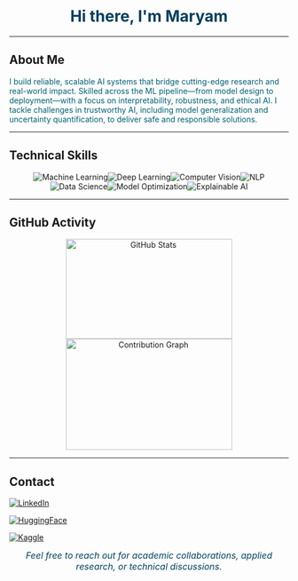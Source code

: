 <h1 align="center" style="color:#003f5c;">Hi there, I'm Maryam </h1>

---

## About Me

<p style="color:#005f73;">
I build reliable, scalable AI systems that bridge cutting-edge research and real-world impact. Skilled across the ML pipeline—from model design to deployment—with a focus on interpretability, robustness, and ethical AI. I tackle challenges in trustworthy AI, including model generalization and uncertainty quantification, to deliver safe and responsible solutions.
</p>

---
## Technical Skills

<p align="center">
  <img src="https://img.shields.io/badge/Machine%20Learning-003f5c?style=for-the-badge&logo=python&logoColor=white" alt="Machine Learning" />&#8203;
  <img src="https://img.shields.io/badge/Deep%20Learning-00707a?style=for-the-badge&logo=tensorflow&logoColor=white" alt="Deep Learning" />&#8203;
  <img src="https://img.shields.io/badge/Computer_Vision-004e64?style=for-the-badge&logo=opencv&logoColor=white" alt="Computer Vision" />&#8203;
  <img src="https://img.shields.io/badge/Natural%20Language%20Processing-005f73?style=for-the-badge&logo=googlecloud&logoColor=white" alt="NLP" />&#8203;
  <img src="https://img.shields.io/badge/Data%20Science-00707a?style=for-the-badge&logo=pandas&logoColor=white" alt="Data Science" />&#8203;
  <img src="https://img.shields.io/badge/Model%20Optimization-005f66?style=for-the-badge&logo=scikitlearn&logoColor=white" alt="Model Optimization" />&#8203;
  <img src="https://img.shields.io/badge/Explainable%20AI-003f5c?style=for-the-badge" alt="Explainable AI" />
</p>

---
## GitHub Activity

<p align="center">
  <img src="https://github-readme-stats.vercel.app/api?username=Maryousefi&show_icons=true&theme=dark&count_private=true&title_color=4ea8de&icon_color=72c3dc&text_color=a9d6e5" alt="GitHub Stats" width="300" height="180" />
  <img src="https://github-readme-activity-graph.vercel.app/graph?username=Maryousefi&theme=react" alt="Contribution Graph" width="300" height="200" />
</p>

---
## Contact

<p align="center">

  [![LinkedIn](https://img.shields.io/badge/LinkedIn-003f5c?style=for-the-badge&logo=linkedin&logoColor=white)](https://www.linkedin.com/in/maryousefi) &nbsp;&nbsp;&nbsp;

  [![HuggingFace](https://img.shields.io/badge/HuggingFace-006d77?style=for-the-badge&logo=huggingface&logoColor=white)](https://huggingface.co/Maryousefi) &nbsp;&nbsp;&nbsp;

  [![Kaggle](https://img.shields.io/badge/Kaggle-005f73?style=for-the-badge&logo=kaggle&logoColor=white)](https://www.kaggle.com/maryousefi/)

</p>

<p align="center" style="margin-top: 10px; font-style: italic; color: #003f5c; font-size: 1rem;">
  Feel free to reach out for academic collaborations, applied research, or technical discussions.
</p>
